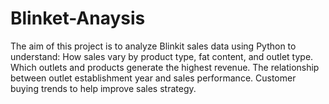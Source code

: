 # Blinket-Anaysis
The aim of this project is to analyze Blinkit sales data using Python to understand:  How sales vary by product type, fat content, and outlet type.  Which outlets and products generate the highest revenue.  The relationship between outlet establishment year and sales performance.  Customer buying trends to help improve sales strategy.
